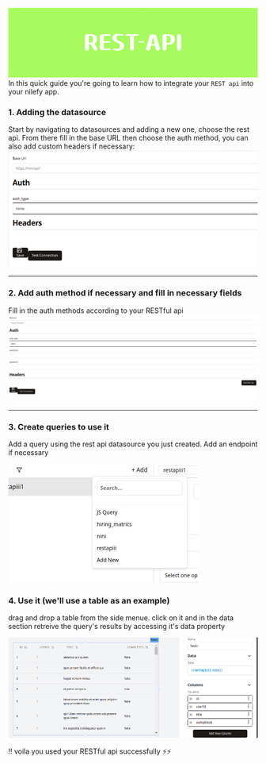 ![Rest API USER Docs](./rest_api_banner.png)
In this quick guide you're going to learn how to integrate your `REST api` into your nilefy app.
### 1. Adding the datasource 
Start by navigating to datasources and adding a new one, choose the rest api. 
From there fill in the base URL then choose the auth method, you can also add custom headers if necessary:
![rest api example](./rest_api_empty.png)
***
### 2. Add auth method if necessary and fill in necessary fields
Fill in the auth methods according to your RESTful api
![rest auth](./rest_auth.png)
***
### 3. Create queries to use it
Add a query using the rest api datasource you just created.
Add an endpoint if necessary

![query rest png](rest_api_query.png)

### 4. Use it (we'll use a table as an example)

drag and drop a table from the side menue.
click on it and in the data section retreive the query's results by accessing it's data property

![data table](./data_table.png)

!! voila you used your RESTful api successfully ⚡⚡